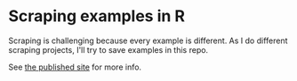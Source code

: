 # Scraping examples in R

Scraping is challenging because every example is different. As I do different scraping projects, I'll try to save examples in this repo.

See [the published site](https://utdata.github.io/r-scraping-examples/) for more info. 


